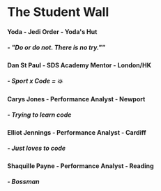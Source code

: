 # The Student Wall

#### Yoda - Jedi Order - Yoda's Hut
##### - "Do or do not. There is no try.""

#### Dan St Paul - SDS Academy Mentor - London/HK
##### - Sport x Code = :boom:

#### Carys Jones - Performance Analyst - Newport
##### - Trying to learn code

#### Elliot Jennings - Performance Analyst - Cardiff
##### - Just loves to code

#### Shaquille Payne - Performance Analyst - Reading
##### - Bossman
